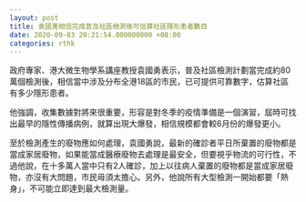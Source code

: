 ```yaml
---
layout: post
title: 袁國勇相信完成普及社區檢測後可估算社區隱形患者數目
date: 2020-09-03 20:21:54.000000000 +08:00
categories: rthk
---
```


政府專家、港大微生物學系講座教授袁國勇表示，普及社區檢測計劃當完成約80萬個檢測後，相信當中涉及分布全港18區的市民，已可提供可靠數字，估算社區有多少隱形患者。

他強調，收集數據對將來很重要，形容是對冬季的疫情準備是一個演習，屆時可找出最早的隱性傳播病例，就算出現大爆發，相信規模都會較6月份的爆發更小。

至於檢測產生的廢物應如何處理，袁國勇說，最新的確診者平日所棄置的廢物都是當成家居廢物，如果能當成醫療廢物去處理是最安全，但要視乎物流的可行性，不過他說，在十多萬人當中只有2人確診，加上以往病人棄置的廢物都是當成家居廢物，亦沒有大問題，市民毋須太擔心。另外，他說所有大型檢測一開始都要「熱身」，不可能立即達到最大檢測量。
